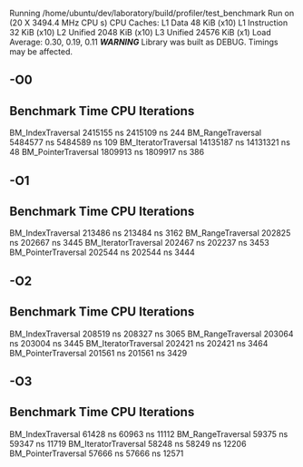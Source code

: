 Running /home/ubuntu/dev/laboratory/build/profiler/test_benchmark
Run on (20 X 3494.4 MHz CPU s)
CPU Caches:
L1 Data 48 KiB (x10)
L1 Instruction 32 KiB (x10)
L2 Unified 2048 KiB (x10)
L3 Unified 24576 KiB (x1)
Load Average: 0.30, 0.19, 0.11
***WARNING*** Library was built as DEBUG. Timings may be affected.


-O0
---------------------------------------------------------------
Benchmark                     Time             CPU   Iterations
---------------------------------------------------------------
BM_IndexTraversal       2415155 ns      2415109 ns          244
BM_RangeTraversal       5484577 ns      5484589 ns          109
BM_IteratorTraversal   14135187 ns     14131321 ns           48
BM_PointerTraversal     1809913 ns      1809917 ns          386

-O1
---------------------------------------------------------------
Benchmark                     Time             CPU   Iterations
---------------------------------------------------------------
BM_IndexTraversal        213486 ns       213484 ns         3162
BM_RangeTraversal        202825 ns       202667 ns         3445
BM_IteratorTraversal     202467 ns       202237 ns         3453
BM_PointerTraversal      202544 ns       202544 ns         3444

-O2
---------------------------------------------------------------
Benchmark                     Time             CPU   Iterations
---------------------------------------------------------------
BM_IndexTraversal        208519 ns       208327 ns         3065
BM_RangeTraversal        203064 ns       203004 ns         3445
BM_IteratorTraversal     202421 ns       202421 ns         3464
BM_PointerTraversal      201561 ns       201561 ns         3429

-O3
---------------------------------------------------------------
Benchmark                     Time             CPU   Iterations
---------------------------------------------------------------
BM_IndexTraversal         61428 ns        60963 ns        11112
BM_RangeTraversal         59375 ns        59347 ns        11719
BM_IteratorTraversal      58248 ns        58249 ns        12206
BM_PointerTraversal       57666 ns        57666 ns        12571